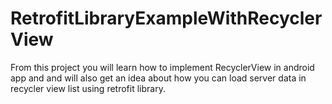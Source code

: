 # RetrofitLibraryExampleWithRecyclerView
From this project you will learn how to implement RecyclerView in android app and and will also get an idea about how you can load server data in recycler view list using retrofit library.
